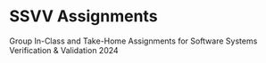 # SSVV Assignments

Group In-Class and Take-Home Assignments for Software Systems Verification & Validation 2024
